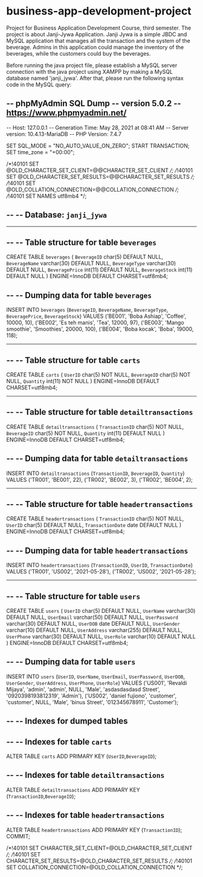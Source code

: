 # business-app-development-project
Project for Business Application Development Course, third semester. The project is about Janji-Jywa Application. Janji Jywa is a simple JBDC and MySQL application that manages all the transaction and the system of the beverage. Admins in this application could manage the inventory of the beverages, while the customers could buy the beverages.

Before running the java project file, please establish a MySQL server connection with the java project using XAMPP by making a MySQL database named 'janji_jywa'. After that, please run the following syntax code in the MySQL query:

-- phpMyAdmin SQL Dump
-- version 5.0.2
-- https://www.phpmyadmin.net/
--
-- Host: 127.0.0.1
-- Generation Time: May 28, 2021 at 08:41 AM
-- Server version: 10.4.13-MariaDB
-- PHP Version: 7.4.7

SET SQL_MODE = "NO_AUTO_VALUE_ON_ZERO";
START TRANSACTION;
SET time_zone = "+00:00";


/*!40101 SET @OLD_CHARACTER_SET_CLIENT=@@CHARACTER_SET_CLIENT */;
/*!40101 SET @OLD_CHARACTER_SET_RESULTS=@@CHARACTER_SET_RESULTS */;
/*!40101 SET @OLD_COLLATION_CONNECTION=@@COLLATION_CONNECTION */;
/*!40101 SET NAMES utf8mb4 */;

--
-- Database: `janji_jywa`
--

-- --------------------------------------------------------

--
-- Table structure for table `beverages`
--

CREATE TABLE `beverages` (
  `BeverageID` char(5) DEFAULT NULL,
  `BeverageName` varchar(30) DEFAULT NULL,
  `BeverageType` varchar(30) DEFAULT NULL,
  `BeveragePrice` int(11) DEFAULT NULL,
  `BeverageStock` int(11) DEFAULT NULL
) ENGINE=InnoDB DEFAULT CHARSET=utf8mb4;

--
-- Dumping data for table `beverages`
--

INSERT INTO `beverages` (`BeverageID`, `BeverageName`, `BeverageType`, `BeveragePrice`, `BeverageStock`) VALUES
('BE001', 'Boba Ashiap', 'Coffee', 10000, 10),
('BE002', 'Es teh manis', 'Tea', 12000, 97),
('BE003', 'Mango smoothie', 'Smoothies', 20000, 100),
('BE004', 'Boba kocak', 'Boba', 19000, 118);

-- --------------------------------------------------------

--
-- Table structure for table `carts`
--

CREATE TABLE `carts` (
  `UserID` char(5) NOT NULL,
  `BeverageID` char(5) NOT NULL,
  `Quantity` int(11) NOT NULL
) ENGINE=InnoDB DEFAULT CHARSET=utf8mb4;

-- --------------------------------------------------------

--
-- Table structure for table `detailtransactions`
--

CREATE TABLE `detailtransactions` (
  `TransactionID` char(5) NOT NULL,
  `BeverageID` char(5) NOT NULL,
  `Quantity` int(11) DEFAULT NULL
) ENGINE=InnoDB DEFAULT CHARSET=utf8mb4;

--
-- Dumping data for table `detailtransactions`
--

INSERT INTO `detailtransactions` (`TransactionID`, `BeverageID`, `Quantity`) VALUES
('TR001', 'BE001', 22),
('TR002', 'BE002', 3),
('TR002', 'BE004', 2);

-- --------------------------------------------------------

--
-- Table structure for table `headertransactions`
--

CREATE TABLE `headertransactions` (
  `TransactionID` char(5) NOT NULL,
  `UserID` char(5) DEFAULT NULL,
  `TransactionDate` date DEFAULT NULL
) ENGINE=InnoDB DEFAULT CHARSET=utf8mb4;

--
-- Dumping data for table `headertransactions`
--

INSERT INTO `headertransactions` (`TransactionID`, `UserID`, `TransactionDate`) VALUES
('TR001', 'US002', '2021-05-28'),
('TR002', 'US002', '2021-05-28');

-- --------------------------------------------------------

--
-- Table structure for table `users`
--

CREATE TABLE `users` (
  `UserID` char(5) DEFAULT NULL,
  `UserName` varchar(30) DEFAULT NULL,
  `UserEmail` varchar(50) DEFAULT NULL,
  `UserPassword` varchar(30) DEFAULT NULL,
  `UserDOB` date DEFAULT NULL,
  `UserGender` varchar(10) DEFAULT NULL,
  `UserAddress` varchar(255) DEFAULT NULL,
  `UserPhone` varchar(30) DEFAULT NULL,
  `UserRole` varchar(10) DEFAULT NULL
) ENGINE=InnoDB DEFAULT CHARSET=utf8mb4;

--
-- Dumping data for table `users`
--

INSERT INTO `users` (`UserID`, `UserName`, `UserEmail`, `UserPassword`, `UserDOB`, `UserGender`, `UserAddress`, `UserPhone`, `UserRole`) VALUES
('US001', 'Revaldi Mijaya', 'admin', 'admin', NULL, 'Male', 'asdasdasdasd Street', '0920398193812319', 'Admin'),
('US002', 'daniel fujiono', 'customer', 'customer', NULL, 'Male', 'binus Street', '012345678911', 'Customer');

--
-- Indexes for dumped tables
--

--
-- Indexes for table `carts`
--
ALTER TABLE `carts`
  ADD PRIMARY KEY (`UserID`,`BeverageID`);

--
-- Indexes for table `detailtransactions`
--
ALTER TABLE `detailtransactions`
  ADD PRIMARY KEY (`TransactionID`,`BeverageID`);

--
-- Indexes for table `headertransactions`
--
ALTER TABLE `headertransactions`
  ADD PRIMARY KEY (`TransactionID`);
COMMIT;

/*!40101 SET CHARACTER_SET_CLIENT=@OLD_CHARACTER_SET_CLIENT */;
/*!40101 SET CHARACTER_SET_RESULTS=@OLD_CHARACTER_SET_RESULTS */;
/*!40101 SET COLLATION_CONNECTION=@OLD_COLLATION_CONNECTION */;
